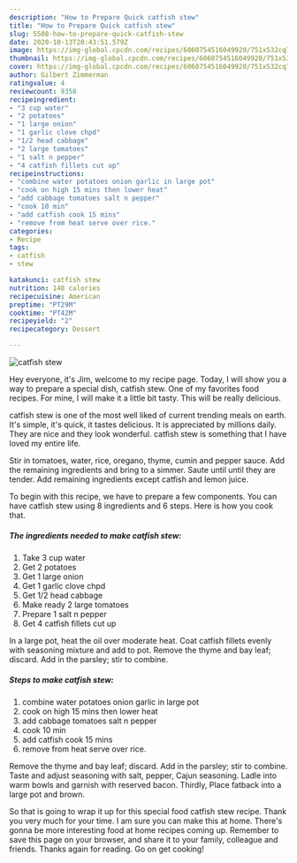 ```yaml
---
description: "How to Prepare Quick catfish stew"
title: "How to Prepare Quick catfish stew"
slug: 5508-how-to-prepare-quick-catfish-stew
date: 2020-10-13T20:43:51.579Z
image: https://img-global.cpcdn.com/recipes/6060754516049920/751x532cq70/catfish-stew-recipe-main-photo.jpg
thumbnail: https://img-global.cpcdn.com/recipes/6060754516049920/751x532cq70/catfish-stew-recipe-main-photo.jpg
cover: https://img-global.cpcdn.com/recipes/6060754516049920/751x532cq70/catfish-stew-recipe-main-photo.jpg
author: Gilbert Zimmerman
ratingvalue: 4
reviewcount: 9358
recipeingredient:
- "3 cup water"
- "2 potatoes"
- "1 large onion"
- "1 garlic clove chpd"
- "1/2 head cabbage"
- "2 large tomatoes"
- "1 salt n pepper"
- "4 catfish fillets cut up"
recipeinstructions:
- "combine water potatoes onion garlic in large pot"
- "cook on high 15 mins then lower heat"
- "add cabbage tomatoes salt n pepper"
- "cook 10 min"
- "add catfish cook 15 mins"
- "remove from heat serve over rice."
categories:
- Recipe
tags:
- catfish
- stew

katakunci: catfish stew 
nutrition: 148 calories
recipecuisine: American
preptime: "PT29M"
cooktime: "PT42M"
recipeyield: "2"
recipecategory: Dessert

---
```



![catfish stew](https://img-global.cpcdn.com/recipes/6060754516049920/751x532cq70/catfish-stew-recipe-main-photo.jpg)

Hey everyone, it's Jim, welcome to my recipe page. Today, I will show you a way to prepare a special dish, catfish stew. One of my favorites food recipes. For mine, I will make it a little bit tasty. This will be really delicious.

catfish stew is one of the most well liked of current trending meals on earth. It's simple, it's quick, it tastes delicious. It is appreciated by millions daily. They are nice and they look wonderful. catfish stew is something that I have loved my entire life.

Stir in tomatoes, water, rice, oregano, thyme, cumin and pepper sauce. Add the remaining ingredients and bring to a simmer. Saute until until they are tender. Add remaining ingredients except catfish and lemon juice.


To begin with this recipe, we have to prepare a few components. You can have catfish stew using 8 ingredients and 6 steps. Here is how you cook that.

<!--inarticleads1-->

##### The ingredients needed to make catfish stew:

1. Take 3 cup water
1. Get 2 potatoes
1. Get 1 large onion
1. Get 1 garlic clove chpd
1. Get 1/2 head cabbage
1. Make ready 2 large tomatoes
1. Prepare 1 salt n pepper
1. Get 4 catfish fillets cut up


In a large pot, heat the oil over moderate heat. Coat catfish fillets evenly with seasoning mixture and add to pot. Remove the thyme and bay leaf; discard. Add in the parsley; stir to combine. 

<!--inarticleads2-->

##### Steps to make catfish stew:

1. combine water potatoes onion garlic in large pot
1. cook on high 15 mins then lower heat
1. add cabbage tomatoes salt n pepper
1. cook 10 min
1. add catfish cook 15 mins
1. remove from heat serve over rice.


Remove the thyme and bay leaf; discard. Add in the parsley; stir to combine. Taste and adjust seasoning with salt, pepper, Cajun seasoning. Ladle into warm bowls and garnish with reserved bacon. Thirdly, Place fatback into a large pot and brown. 

So that is going to wrap it up for this special food catfish stew recipe. Thank you very much for your time. I am sure you can make this at home. There's gonna be more interesting food at home recipes coming up. Remember to save this page on your browser, and share it to your family, colleague and friends. Thanks again for reading. Go on get cooking!
